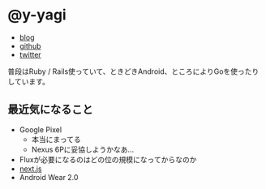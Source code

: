 # @y-yagi

* [blog](http://y-yagi.tumblr.com/)
* [github](https://github.com/y-yagi)
* [twitter](https://twitter.com/y_yagi)

普段はRuby / Rails使っていて、ときどきAndroid、ところによりGoを使ったりしています。

## 最近気になること

* Google Pixel
  * 本当にまってる
  * Nexus 6Pに妥協しようかなあ…
* Fluxが必要になるのはどの位の規模になってからなのか
* [next\.js](https://github.com/zeit/next.js/)
* Android Wear 2.0
